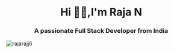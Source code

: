 <h1 align="center">Hi 🙋‍♂️,I'm Raja N</h1>
<h3 align="center">A passionate Full Stack Developer from India</h3>
<p align="left"> <img src="https://komarev.com/ghpvc/?username=rajarajj6&label=Profile%20views&color=0e75b6&style=flat" alt="rajarajj6"/></p>








